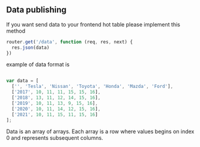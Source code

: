 ## Data publishing

If you want send data to your frontend hot table please implement this method 

```javascript
router.get('/data', function (req, res, next) {
  res.json(data)
})
```

example of data format is 

```javascript

var data = [
  ['', 'Tesla', 'Nissan', 'Toyota', 'Honda', 'Mazda', 'Ford'],
  ['2017', 10, 11, 11, 15, 15, 16],
  ['2018', 13, 11, 12, 14, 15, 16],
  ['2019', 10, 11, 13, 9, 15, 16],
  ['2020', 10, 11, 14, 12, 15, 16],
  ['2021', 10, 11, 15, 11, 15, 16]
];
```
Data is an array of arrays. Each array is a row where values begins on index 0 and represents subsequent columns.

